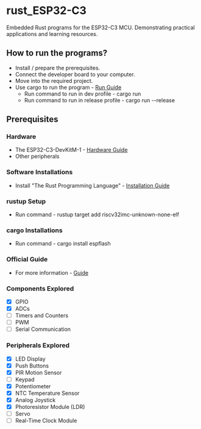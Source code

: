 # rust_ESP32-C3
Embedded Rust programs for the ESP32-C3 MCU. Demonstrating practical applications and learning resources. 

## How to run the programs?
- Install / prepare the prerequisites.
- Connect the developer board to your computer.
- Move into the required project.
- Use cargo to run the program - [Run Guide](https://doc.rust-lang.org/book/ch14-01-release-profiles.html)
    - Run command to run in dev profile - cargo run
    - Run command to run in release profile - cargo run --release

## Prerequisites

### Hardware
- The ESP32-C3-DevKitM-1 - [Hardware Guide](https://docs.espressif.com/projects/arduino-esp32/en/latest/boards/ESP32-C3-DevKitM-1.html)
- Other peripherals

### Software Installations
- Install "The Rust Programming Language" - [Installation Guide](https://rust-lang.github.io/rustup/installation/index.html)

### rustup Setup
- Run command - rustup target add riscv32imc-unknown-none-elf

### cargo Installations
- Run command - cargo install espflash

### Official Guide
- For more information - [Guide](https://docs.esp-rs.org/book/installation/index.html)

### Components Explored
- [x] GPIO
- [x] ADCs
- [ ] Timers and Counters
- [ ] PWM
- [ ] Serial Communication

### Peripherals Explored
- [x] LED Display
- [x] Push Buttons
- [x] PIR Motion Sensor
- [ ] Keypad
- [x] Potentiometer
- [x] NTC Temperature Sensor
- [x] Analog Joystick
- [x] Photoresistor Module (LDR)
- [ ] Servo
- [ ] Real-Time Clock Module
